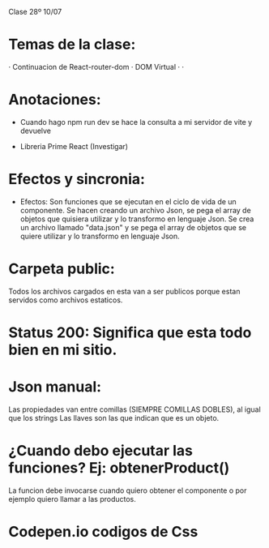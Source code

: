 Clase 28º 10/07

# Temas de la clase:
· Continuacion de React-router-dom
· DOM Virtual
·
·

# Anotaciones:
- Cuando hago npm run dev se hace la consulta a mi servidor de vite y devuelve 

* Libreria Prime React (Investigar)


# Efectos y sincronia:
* Efectos: Son funciones que se ejecutan en el ciclo de vida de un componente.
Se hacen creando un archivo Json, se pega el array de objetos que quisiera utilizar y lo transformo en lenguaje Json.
Se crea un archivo llamado "data.json" y se pega el array de objetos que se quiere utilizar y lo transformo en lenguaje Json.



# Carpeta public:
Todos los archivos cargados en esta van a ser publicos porque estan servidos como archivos estaticos.

# Status 200: Significa que esta todo bien en mi sitio.


# Json manual:
Las propiedades van entre comillas (SIEMPRE COMILLAS DOBLES), al igual que los strings
Las llaves son las que indican que es un objeto.


# ¿Cuando debo ejecutar las funciones? Ej: obtenerProduct()
La funcion debe invocarse cuando quiero obtener el componente o por ejemplo quiero llamar a las productos.

# Codepen.io codigos de Css

